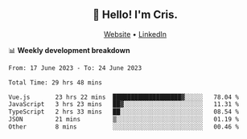 
<h2 align="center">👋 Hello! I'm Cris.</h2>
<p align="center">
  <a href="https://www.criscunas.dev">Website</a> •
  <a href="https://www.linkedin.com/in/cristophercunas/">LinkedIn</a> 
</p>


📊 **Weekly development breakdown**
<!--START_SECTION:waka-->

```txt
From: 17 June 2023 - To: 24 June 2023

Total Time: 29 hrs 48 mins

Vue.js       23 hrs 22 mins  ███████████████████▓░░░░░   78.04 %
JavaScript   3 hrs 23 mins   ██▓░░░░░░░░░░░░░░░░░░░░░░   11.31 %
TypeScript   2 hrs 33 mins   ██░░░░░░░░░░░░░░░░░░░░░░░   08.54 %
JSON         21 mins         ▒░░░░░░░░░░░░░░░░░░░░░░░░   01.19 %
Other        8 mins          ░░░░░░░░░░░░░░░░░░░░░░░░░   00.46 %
```

<!--END_SECTION:waka-->
